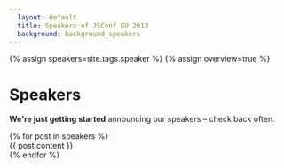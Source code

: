 ```yaml
---
  layout: default
  title: Speakers of JSConf EU 2013
  background: background_speakers
---
```


{% assign speakers=site.tags.speaker %}
{% assign overview=true %}
<style type="text/css">
.background_speakers .stage {
  background-image: url("http://maps.googleapis.com/maps/api/staticmap?size=601x324&sensor=false&markers=color:0xE10079{% for post in speakers %}%7C{% if post.from != "" %}{{ post.from | cgi_escape }}{% endif %}{% endfor %}&visual_refresh=1") !important;
  background-repeat: repeat;
}
</style>

<h1>Speakers</h1>

<p><strong>We're just getting started</strong> announcing our speakers – check back often.</p>
{% for post in speakers %}
  <article>
    {{ post.content }}
  </article>
{% endfor %}